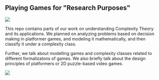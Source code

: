 ## Playing Games for "Research Purposes"

<img src="https://cdn.discordapp.com/attachments/702963059764887656/773221328115335198/https3A2F2Fs3-us-west-2.png">

This repo contains parts of our work on understanding Complexity Theory and its applications. We planned on analyzing problems based on decision making in platformer games, and modeling it mathematically, and then classify it under a complexity class.

Further, we talk about modelling games and complexity classes related to different formalizatons of games. We also briefly talk about the design principles of platformers or 2D puzzle-based video games.

<img src="https://cdn.discordapp.com/attachments/775397108869103637/786523749662195732/unknown.png">
